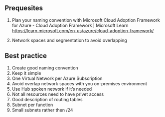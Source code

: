 ## Prequesites
1. Plan your naming convention with Microsoft Cloud Adoption Framework for Azure - Cloud Adoption Framework | Microsoft Learn
https://learn.microsoft.com/en-us/azure/cloud-adoption-framework/

2. Network spaces and segmentation to avoid overlapping 


## Best practice

1. Create good naming convention 
2. Keep it simple 
3. One Virtual Network per Azure Subscription
4. Avoid overlap network spaces with you on-premises environment 
5. Use Hub spoken network if it’s needed 
6. Not all resources need to have privet access
7. Good description of routing tables
8. Subnet per function
9. Small subnets rather then /24
